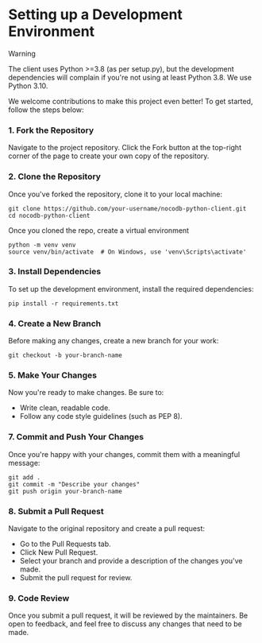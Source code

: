 # Setting up a Development Environment

>[!WARNING]
>The client uses Python >=3.8 (as per setup.py), but the development dependencies will complain if you're not using at least Python 3.8. We use Python 3.10.

We welcome contributions to make this project even better! To get started, follow the steps below:

### 1. Fork the Repository
Navigate to the project repository.
Click the Fork button at the top-right corner of the page to create your own copy of the repository.

### 2. Clone the Repository
Once you've forked the repository, clone it to your local machine:
```
git clone https://github.com/your-username/nocodb-python-client.git
cd nocodb-python-client
```
Once you cloned the repo, create a virtual environment
```
python -m venv venv
source venv/bin/activate  # On Windows, use 'venv\Scripts\activate'
```

### 3. Install Dependencies
To set up the development environment, install the required dependencies:
```
pip install -r requirements.txt
```

### 4. Create a New Branch
Before making any changes, create a new branch for your work:
```
git checkout -b your-branch-name
```

### 5. Make Your Changes
Now you're ready to make changes. Be sure to:
- Write clean, readable code.
- Follow any code style guidelines (such as PEP 8).


### 7. Commit and Push Your Changes
Once you're happy with your changes, commit them with a meaningful message:
```
git add .
git commit -m "Describe your changes"
git push origin your-branch-name
```
### 8. Submit a Pull Request
Navigate to the original repository and create a pull request:

- Go to the Pull Requests tab.
- Click New Pull Request.
- Select your branch and provide a description of the changes you've made.
- Submit the pull request for review.

### 9. Code Review
Once you submit a pull request, it will be reviewed by the maintainers. Be open to feedback, and feel free to discuss any changes that need to be made.

